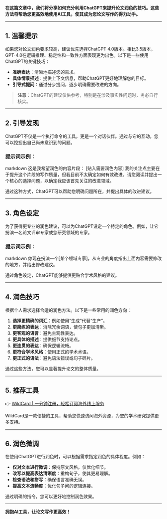 **在这篇文章中，我们将分享如何充分利用ChatGPT来提升论文润色的技巧。这些方法将帮助您更高效地使用AI工具，使其成为您论文写作的得力助手。**

---

## 1. 温馨提示

如果您对论文润色要求较高，建议优先选择ChatGPT 4.0版本。相比3.5版本，GPT-4.0在逻辑推理、稳定性和一致性方面表现更为出色。以下是一些使用ChatGPT的关键技巧：

- **准确表达**：清晰地描述您的需求。
- **具体情景描述**：提供上下文信息，帮助ChatGPT更好地理解您的目标。
- **引导式提问**：通过分步提问，逐步明确需要改进的方向。

> **注意**：ChatGPT的建议仅供参考，特别是在涉及事实性问题时，务必自行核实。

---

## 2. 引导发现

ChatGPT不仅是一个执行命令的工具，更是一个对话伙伴。通过与它的互动，您可以挖掘出自己尚未意识到的问题。

### 提示词示例：
markdown
这是我希望润色的内容片段：
[贴入需要润色内容]
我的关注点主要在于提升这个片段的写作质量，但我目前不太确定如何有效改进。请您阅读并提出一个核心的选择问题，以确定我应该首先关注的改进领域。


通过这种方式，ChatGPT可以帮助您明确问题所在，并提出具体的改进建议。

---

## 3. 角色设定

为了获得更专业的润色建议，可以为ChatGPT设定一个特定的角色。例如，让它扮演一名论文评审专家或您研究领域的专家。

### 提示词示例：
markdown
你现在扮演一个[某个领域专家]，从专业的角度指出上面内容需要修改的地方，并给出修改建议。


通过角色设定，ChatGPT能够提供更贴合学术风格的建议。

---

## 4. 润色技巧

根据个人需求选择合适的润色方法。以下是一些常用的润色方向：

1. **选择更精确的词汇**：例如使用“生成”代替“生产”。
2. **更简练的表达**：消除冗余词语，使句子更加清晰。
3. **更客观的语言**：避免主观性表达。
4. **更具体的描述**：提供细节支持论点。
5. **更连贯的表达**：确保逻辑流畅。
6. **更符合学术风格**：使用正式的学术术语。
7. **更正式的语法**：避免语法错误或句子碎片。

通过这些方法，您可以显著提升论文的整体质量。

---

## 5. 推荐工具

👉 [WildCard | 一分钟注册，轻松订阅海外线上服务](https://bit.ly/bewildcard)

WildCard是一款便捷的工具，帮助您快速访问海外资源，为您的学术研究提供更多支持。

---

## 6. 润色微调

在使用ChatGPT进行润色时，可以根据需求指定润色的具体程度。例如：

- **仅对文本进行微调**：保持原文风格，仅优化细节。
- **改写以提高表达清晰度**：重构句子，使其更易理解。
- **检查语法和拼写**：确保语言准确无误。
- **提高文本流畅度**：优化句子间的逻辑连接。

通过明确的指令，您可以更好地控制润色效果。

---

**拥抱AI工具，让论文写作更高效！**